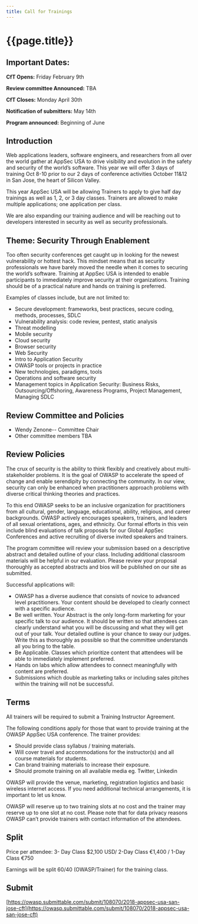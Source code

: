 ```yaml
---
title: Call for Trainings
---
```

# {{page.title}}

## Important Dates:

**CfT Opens:** Friday February 9th

**Review committee Announced:** TBA

**CfT Closes:** Monday April 30th

**Notification of submitters:** May 14th

**Program announced:**  Beginning of June

## Introduction

Web applications leaders, software engineers, and researchers from all over the world gather at AppSec USA to drive visibility and evolution in the safety and security of the world’s software. This year we will offer 3 days of training Oct 8-10 prior to our 2 days of conference activities October 11&12 in San Jose, the heart of Silicon Valley.  

This year AppSec USA will be allowing Trainers to apply to give half day trainings as well as 1, 2, or 3 day classes.  Trainers are allowed to make multiple applications; one application per class.

We are also expanding our training audience and will be reaching out to developers interested in security as well as security professionals.

## Theme:  Security Through Enablement

Too often security conferences get caught up in looking for the newest vulnerability or hottest hack.  This mindset means that as security professionals we have barely moved the needle when it comes to securing the world’s software.  Training at AppSec USA is intended to enable participants to immediately improve security at their organizations.  Training should be of a practical nature and hands on training is preferred.

Examples of classes include, but are not limited to:

* Secure development: frameworks, best practices, secure coding, methods, processes, SDLC
* Vulnerability analysis: code review, pentest, static analysis
* Threat modelling
* Mobile security
* Cloud security
* Browser security
* Web Security
* Intro to Application Security
* OWASP tools or projects in practice
* New technologies, paradigms, tools
* Operations and software security
* Management topics in Application Security: Business Risks, Outsourcing/Offshoring, Awareness Programs, Project Management, Managing SDLC

## Review Committee and Policies

* Wendy Zenone-- Committee Chair
* Other committee members TBA

## Review Policies

The crux of security is the ability to think flexibly and creatively about multi-stakeholder problems. It is the goal of OWASP to accelerate the speed of change and enable serendipity by connecting the community.  In our view, security can only be enhanced when practitioners approach problems with diverse critical thinking theories and practices.

To this end OWASP seeks to be an inclusive organization for practitioners from all cultural, gender, language, educational, ability, religious, and career backgrounds.  OWASP actively encourages speakers, trainers, and leaders of all sexual orientations, ages, and ethnicity.  Our formal efforts in this vein include blind evaluations of talk proposals for our Global AppSec Conferences and active recruiting of diverse invited speakers and trainers.

The program committee will review your submission based on a descriptive abstract and detailed outline of your class.  Including additional classroom materials will be helpful in our evaluation. Please review your proposal thoroughly as accepted abstracts and bios will be published on our site as submitted.

Successful applications will:

* OWASP has a diverse audience that consists of novice to advanced level practitioners. Your content should be developed to clearly connect with a specific audience.
* Be well written.  Your Abstract is the only long-form marketing for your specific talk to our audience.  It should be written so that attendees can clearly understand what you will be discussing and what they will get out of your talk.  Your detailed outline is your chance to sway our judges.  Write this as thoroughly as possible so that the committee understands all you bring to the table.
* Be Applicable. Classes which prioritize content that attendees will be able to immediately implement preferred.
* Hands on labs which allow attendees to connect meaningfully with content are preferred.
* Submissions which double as marketing talks or including sales pitches within the training will not be successful.

## Terms

All trainers will be required to submit a Training Instructor Agreement.

The following conditions apply for those that want to provide training at the OWASP AppSec USA conference. The trainer provides:

* Should provide class syllabus / training materials.
* Will cover travel and accommodations for the instructor(s) and all course materials for students.
* Can brand training materials to increase their exposure.
* Should promote training on all available media eg. Twitter, Linkedin

OWASP will provide the venue, marketing, registration logistics and basic wireless internet access. If you need additional technical arrangements, it is important to let us know.

OWASP will reserve up to two training slots at no cost and the trainer may reserve up to one slot at no cost. Please note that for data privacy reasons OWASP can’t provide trainers with contact information of the attendees.

## Split

Price per attendee: 3- Day Class $2,100 USD/ 2-Day Class €1,400 / 1-Day Class €750

Earnings will be split 60/40 (OWASP/Trainer) for the training class.

## Submit
[https://owasp.submittable.com/submit/108070/2018-appsec-usa-san-jose-cft](https://owasp.submittable.com/submit/108070/2018-appsec-usa-san-jose-cft)
